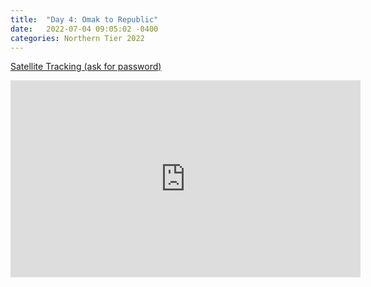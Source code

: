 ```yaml
---
title:  "Day 4: Omak to Republic"
date:   2022-07-04 09:05:02 -0400
categories: Northern Tier 2022
---
```


[Satellite Tracking (ask for password)](https://us0-share.explore.garmin.com/share/harveybarnhard)
<iframe width="560" height="315" src="https://www.youtube.com/embed/NFhcs4F-ylM" frameborder="0" allow="autoplay; encrypted-media" allowfullscreen></iframe>

<p style="text-align: center;"><div class='strava-embed-placeholder' data-embed-type='activity' data-embed-id='7415576022'></div><script src='https://strava-embeds.com/embed.js'></script></p>
